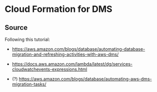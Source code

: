 # Cloud Formation for DMS

## Source

Following this tutorial:

- <https://aws.amazon.com/blogs/database/automating-database-migration-and-refreshing-activities-with-aws-dms/>

- <https://docs.aws.amazon.com/lambda/latest/dg/services-cloudwatchevents-expressions.html>

- (?) <https://aws.amazon.com/blogs/database/automating-aws-dms-migration-tasks/>
